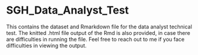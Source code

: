 # SGH_Data_Analyst_Test
 This contains the dataset and Rmarkdown file for the data analyst technical test. The knitted .html file output of the Rmd is also provided, in case there are difficulties in running the file. Feel free to reach out to me if you face difficulties in viewing the output. 
